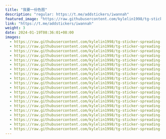 ```yaml
---
title: "我要一份色图"
description: "regular: https://t.me/addstickers/iwannah"
featured_image: "https://raw.githubusercontent.com/kylelin1998/tg-sticker-spreading-worldwide-images/main/img/4c3db294-a999-4d6f-bd45-f1853b4289de.jpg"
link: "https://t.me/addstickers/iwannah"
weight: 3
date: 2024-01-19T08:36:01+08:00
images:
  - https://raw.githubusercontent.com/kylelin1998/tg-sticker-spreading-worldwide-images/main/img/4c3db294-a999-4d6f-bd45-f1853b4289de.jpg
  - https://raw.githubusercontent.com/kylelin1998/tg-sticker-spreading-worldwide-images/main/img/336baecf-db9d-4292-8ee7-71bcc38cb916.jpg
  - https://raw.githubusercontent.com/kylelin1998/tg-sticker-spreading-worldwide-images/main/img/7f1a40b8-3335-4746-9c9d-de2c5227e2fd.jpg
  - https://raw.githubusercontent.com/kylelin1998/tg-sticker-spreading-worldwide-images/main/img/ee9133a7-f295-4855-ac5d-e04ec04b5db5.jpg
  - https://raw.githubusercontent.com/kylelin1998/tg-sticker-spreading-worldwide-images/main/img/19d62dc4-f2fa-4007-bb1e-82041b968ad4.jpg
  - https://raw.githubusercontent.com/kylelin1998/tg-sticker-spreading-worldwide-images/main/img/2b7c36aa-116d-40bb-ac54-1e6263014fee.jpg
  - https://raw.githubusercontent.com/kylelin1998/tg-sticker-spreading-worldwide-images/main/img/02899c9f-8c78-487b-a3be-669e02ea444f.jpg
  - https://raw.githubusercontent.com/kylelin1998/tg-sticker-spreading-worldwide-images/main/img/535078dd-24a6-4d00-96e7-1d81a63e59f2.jpg
  - https://raw.githubusercontent.com/kylelin1998/tg-sticker-spreading-worldwide-images/main/img/22ff0f70-98dc-47b6-a382-a8168db23c47.jpg
  - https://raw.githubusercontent.com/kylelin1998/tg-sticker-spreading-worldwide-images/main/img/4d127121-88e3-4e29-addd-1c1e2739eeeb.jpg
  - https://raw.githubusercontent.com/kylelin1998/tg-sticker-spreading-worldwide-images/main/img/d57730b0-b81e-4033-9be9-b11733b749a6.jpg
  - https://raw.githubusercontent.com/kylelin1998/tg-sticker-spreading-worldwide-images/main/img/e97c2ae8-7da1-4490-b95c-beae1b52838b.jpg
  - https://raw.githubusercontent.com/kylelin1998/tg-sticker-spreading-worldwide-images/main/img/babfcfc3-e83c-477f-80f6-c1fa478a30d5.jpg
  - https://raw.githubusercontent.com/kylelin1998/tg-sticker-spreading-worldwide-images/main/img/53bd3a76-ceb8-4f53-b3be-f8aa936df38a.jpg
  - https://raw.githubusercontent.com/kylelin1998/tg-sticker-spreading-worldwide-images/main/img/7c472a2a-eac2-400c-8654-18a368de0586.jpg
  - https://raw.githubusercontent.com/kylelin1998/tg-sticker-spreading-worldwide-images/main/img/bb069466-4f9b-4a6e-88a1-e0605e26dcd3.jpg
  - https://raw.githubusercontent.com/kylelin1998/tg-sticker-spreading-worldwide-images/main/img/73789ce3-3eb3-4b90-8746-d216d4463b7e.jpg
  - https://raw.githubusercontent.com/kylelin1998/tg-sticker-spreading-worldwide-images/main/img/191608cb-05c7-4db9-a6f7-5d6368f09793.jpg
  - https://raw.githubusercontent.com/kylelin1998/tg-sticker-spreading-worldwide-images/main/img/2eea9153-f2d8-4f76-8e0f-997f8d4d6199.jpg
  - https://raw.githubusercontent.com/kylelin1998/tg-sticker-spreading-worldwide-images/main/img/a1bb7cbc-b5b3-48fd-a2f7-192b65a91413.jpg
---
```

